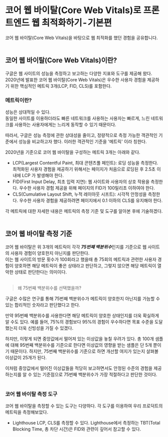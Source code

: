 # 코어 웹 바이탈(Core Web Vitals)로 프론트엔드 웹 최적화하기 - 기본편

코어 웹 바이탈(Core Web Vitals)을 바탕으로 웹 최적화를 했던 경험을 공유합니다.
<br><br>

## 코어 웹 바이탈(Core Web Vitals)이란?
구글은 웹 사이트의 성능을 측정하고 보고하는 다양한 지표와 도구를 제공해 왔다. 2020년에 발표한 코어 웹 바이탈(Core Web Vitals)은 우수한 사용자 경험을 제공하기 위한 핵심적인 메트릭 3개(LCP, FID, CLS)를 포함한다.
<br>

### 메트릭이란?
성능은 상대적일 수 있다. <br> 동일한 사이트를 이용하더라도 빠른 네트워크를 사용하는 사용자는 빠르게, 느린 네트워크를 사용하는 사용자에게는 느리게 동작할 수 있기 때문이다. <br>

따라서, 구글은 성능 측정에 관한 상대성을 줄이고, 정량적으로 측정 가능한 객관적인 기준에서 성능을 비교하고자 했다. 이러한 객관적인 기준을 '메트릭' 이라 칭한다.

2020년을 기준으로 코어 웹 바이탈을 구성하는 메트릭 3개는 아래와 같다.
- LCP(Largest Contentful Paint, 최대 콘텐츠풀 페인트): 로딩 성능을 측정한다. 최적화된 사용자 경험을 제공하기 위해서는 페이지가 처음으로 로딩된 후 2.5초 이내에 LCP 가 발생해야 한다.
- FID(First Input Delay, 최초 입력 지연): 웹 사이트와 사용자의 상호 작용을 측정한다. 우수한 사용자 경험 제공을 위해 페이지의 FID가 100밀리초 이하여야 한다.
- CLS(Cumulative Layout Shift, 누적 레이아웃 시프트): 시각적 안정성을 측정한다. 우수한 사용자 경험을 제공하려면 페이지에서 0.1 이하의 CLS를 유지해야 한다.

각 메트릭에 대한 자세한 내용은 메트릭의 측정 기준 및 도구를 알아본 후에 기술하겠다. <br><br>

## 코어 웹 바이탈 측정 기준
코어 웹 바이탈은 위 3개의 메트릭이 각각 ***75번째 백분위수***인지를 기준으로 웹 사이트의 사용자 경험이 양호한지 아닌지를 판단한다. <br>
이는 웹 사이트의 방문 횟수가 100회라고 했을때 총 75회의 메트릭과 관련한 사용자 경험이 양호하면 해당 메트릭이 좋은 상태라고 판단하고, 그렇지 않으면 해당 메트릭이 열악한 상태로 판단한다는 의미이다. <br> <br>

> 왜 75번째 백분위수를 선택했을까?

구글은 수많은 연구를 통해 75번째 백분위수가 메트릭이 양호한지 아닌지를 가늠할 수 있는 합리적인 숫자라고 판단했다고 한다. <br>

만약 95번째 백분위수를 사용한다면 해당 메트릭이 양호한 상태인지를 더욱 확실하게 알 수도 있다. 예를 들어, 75%의 경험보다 95%의 경험이 우수하다면 목표 수준을 도달했는지 더욱 신빙성을 가질 수 있겠다. <br>

하지만, 이렇게 되면 중앙값에서 떨어져 있는 이상값을 놓칠 우려가 있다. 총 100개 샘플에 대해 95번째 백분위수를 기준으로 한다면 이상값의 영향을 받는 샘플은 단 5개 뿐이기 때문이다. 하지만, 75번째 백분위수를 기준으로 하면 개선할 여지가 있는지 살펴볼 이상값이 25개가 된다.<br>

이처럼 중앙값에서 떨어진 이상값들을 적당히 보고하면서도 안정된 수준의 경험을 제공하는지를 알 수 있는 기준점으로 75번째 백분위수가 가장 적절하다고 판단한 것이다. <br><br>


### 코어 웹 바이탈 측정 도구
코어 웹 바이탈을 측정할 수 있는 도구는 다양하다. 각 도구를 이용하여 우리 프로덕트의 메트릭을 측정해보았다. <br>

- Lighthouse
LCP, CLS를 측정할 수 있다. Lighthouse에서 측정하는 TBT(Total Blocking Time, 총 차단 시간)은 FID와 관련이 깊어서 참고할 수 있다.







